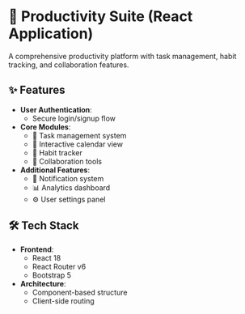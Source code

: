 # 🚀 Productivity Suite (React Application)

A comprehensive productivity platform with task management, habit tracking, and collaboration features.

## ✨ Features
- **User Authentication**:
  - Secure login/signup flow
- **Core Modules**:
  - 📝 Task management system
  - 📅 Interactive calendar view
  - 🔄 Habit tracker
  - 👥 Collaboration tools
- **Additional Features**:
  - 🔔 Notification system
  - 📊 Analytics dashboard
  - ⚙️ User settings panel

## 🛠 Tech Stack
- **Frontend**:
  - React 18
  - React Router v6
  - Bootstrap 5
- **Architecture**:
  - Component-based structure
  - Client-side routing

